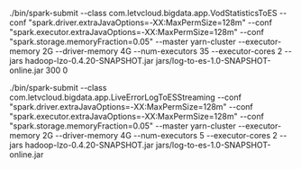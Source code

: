 ./bin/spark-submit --class com.letvcloud.bigdata.app.VodStatisticsToES --conf "spark.driver.extraJavaOptions=-XX:MaxPermSize=128m" --conf "spark.executor.extraJavaOptions=-XX:MaxPermSize=128m" --conf "spark.storage.memoryFraction=0.05"   --master yarn-cluster   --executor-memory 2G   --driver-memory 4G   --num-executors 35   --executor-cores 2 --jars hadoop-lzo-0.4.20-SNAPSHOT.jar jars/log-to-es-1.0-SNAPSHOT-online.jar 300 0


./bin/spark-submit --class com.letvcloud.bigdata.app.LiveErrorLogToESStreaming --conf "spark.driver.extraJavaOptions=-XX:MaxPermSize=128m" --conf "spark.executor.extraJavaOptions=-XX:MaxPermSize=128m"  --conf "spark.storage.memoryFraction=0.05" --master yarn-cluster   --executor-memory 2G   --driver-memory 4G   --num-executors 5   --executor-cores 2 --jars hadoop-lzo-0.4.20-SNAPSHOT.jar jars/log-to-es-1.0-SNAPSHOT-online.jar 